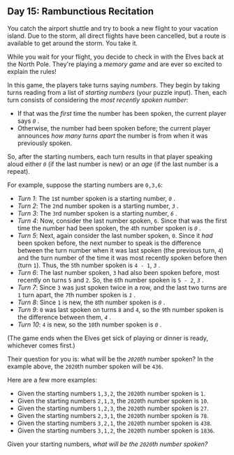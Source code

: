 ## Day 15: Rambunctious Recitation 

You catch the airport shuttle and try to book a new flight to your vacation island. Due to the storm, all direct flights have been cancelled, but a route is available to get around the storm. You take it.

While you wait for your flight, you decide to check in with the Elves back at the North Pole. They're playing a *memory game* and are ever so excited to explain the rules!

In this game, the players take turns saying *numbers*. They begin by taking turns reading from a list of *starting numbers* (your puzzle input). Then, each turn consists of considering the *most recently spoken number*:

- If that was the *first* time the number has been spoken, the current player says *`0`* .
- Otherwise, the number had been spoken before; the current player announces *how many turns apart* the number is from when it was previously spoken.

So, after the starting numbers, each turn results in that player speaking aloud either *`0`* (if the last number is new) or an *age* (if the last number is a repeat).

For example, suppose the starting numbers are `0,3,6`:

- *Turn 1*: The `1`st number spoken is a starting number, *`0`* .
- *Turn 2*: The `2`nd number spoken is a starting number, *`3`* .
- *Turn 3*: The `3`rd number spoken is a starting number, *`6`* .
- *Turn 4*: Now, consider the last number spoken, `6`. Since that was the first time the number had been spoken, the `4`th number spoken is *`0`* .
- *Turn 5*: Next, again consider the last number spoken, `0`. Since it *had* been spoken before, the next number to speak is the difference between the turn number when it was last spoken (the previous turn, `4`) and the turn number of the time it was most recently spoken before then (turn `1`). Thus, the `5`th number spoken is `4 - 1`, *`3`* .
- *Turn 6*: The last number spoken, `3` had also been spoken before, most recently on turns `5` and `2`. So, the `6`th number spoken is `5 - 2`, *`3`* .
- *Turn 7*: Since `3` was just spoken twice in a row, and the last two turns are `1` turn apart, the `7`th number spoken is *`1`* .
- *Turn 8*: Since `1` is new, the `8`th number spoken is *`0`* .
- *Turn 9*: `0` was last spoken on turns `8` and `4`, so the `9`th number spoken is the difference between them, *`4`* .
- *Turn 10*: `4` is new, so the `10`th number spoken is *`0`* .

(The game ends when the Elves get sick of playing or dinner is ready, whichever comes first.)

Their question for you is: what will be the *`2020`th* number spoken? In the example above, the `2020`th number spoken will be `436`.

Here are a few more examples:

- Given the starting numbers `1,3,2`, the `2020`th number spoken is `1`.
- Given the starting numbers `2,1,3`, the `2020`th number spoken is `10`.
- Given the starting numbers `1,2,3`, the `2020`th number spoken is `27`.
- Given the starting numbers `2,3,1`, the `2020`th number spoken is `78`.
- Given the starting numbers `3,2,1`, the `2020`th number spoken is `438`.
- Given the starting numbers `3,1,2`, the `2020`th number spoken is `1836`.

Given your starting numbers, *what will be the `2020`th number spoken?*